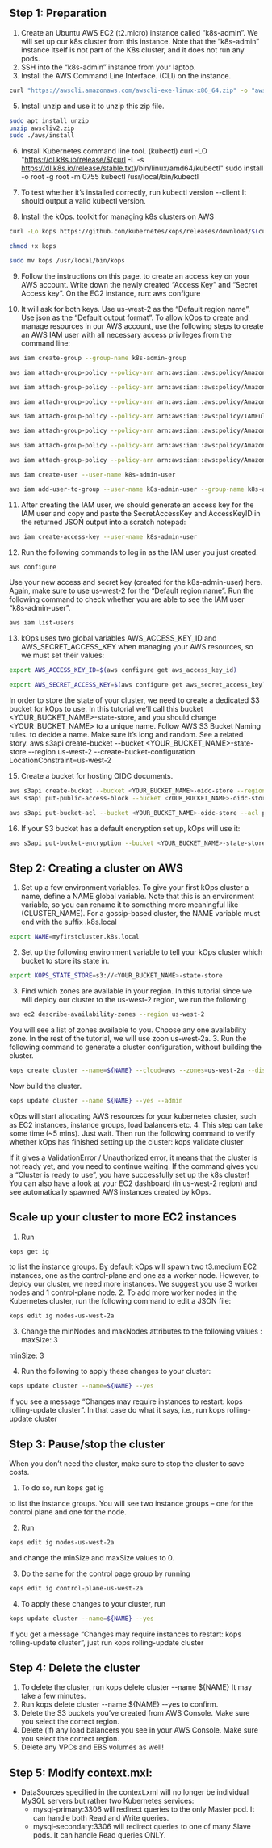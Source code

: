## Step 1: Preparation
1. Create an Ubuntu AWS EC2 (t2.micro) instance called “k8s-admin”. We will set up our k8s cluster from this instance. Note that the “k8s-admin” instance itself is not part of the K8s cluster, and it does not run any pods.
2. SSH into the “k8s-admin” instance from your laptop.
3. Install the AWS Command Line Interface. (CLI) on the instance.
```bash
curl "https://awscli.amazonaws.com/awscli-exe-linux-x86_64.zip" -o "awscliv2.zip"
```

5. Install unzip and use it to unzip this zip file.
```bash
sudo apt install unzip
unzip awscliv2.zip
sudo ./aws/install
```

6. Install Kubernetes command line tool. (kubectl)
curl -LO "https://dl.k8s.io/release/$(curl -L -s https://dl.k8s.io/release/stable.txt)/bin/linux/amd64/kubectl"
sudo install -o root -g root -m 0755 kubectl /usr/local/bin/kubectl

7. To test whether it’s installed correctly, run 
kubectl version --client 
It should output a valid kubectl version.

8. Install the kOps. toolkit for managing k8s clusters on AWS
```bash
curl -Lo kops https://github.com/kubernetes/kops/releases/download/$(curl -s https://api.github.com/repos/kubernetes/kops/releases/latest | grep tag_name | cut -d '"' -f 4)/kops-linux-amd64

chmod +x kops

sudo mv kops /usr/local/bin/kops
```

9. Follow the instructions on this page. to create an access key on your AWS account. Write down the newly created “Access Key” and “Secret Access key”. On the EC2 instance, run:
aws configure 

10. It will ask for both keys. Use us-west-2 as the “Default region name”. Use json as the “Default output format”.
To allow kOps to create and manage resources in our AWS account, use the following steps to create an AWS IAM user with all necessary access privileges from the command line:
```bash
aws iam create-group --group-name k8s-admin-group

aws iam attach-group-policy --policy-arn arn:aws:iam::aws:policy/AmazonEC2FullAccess --group-name k8s-admin-group

aws iam attach-group-policy --policy-arn arn:aws:iam::aws:policy/AmazonRoute53FullAccess --group-name k8s-admin-group

aws iam attach-group-policy --policy-arn arn:aws:iam::aws:policy/AmazonS3FullAccess --group-name k8s-admin-group

aws iam attach-group-policy --policy-arn arn:aws:iam::aws:policy/IAMFullAccess --group-name k8s-admin-group

aws iam attach-group-policy --policy-arn arn:aws:iam::aws:policy/AmazonVPCFullAccess --group-name k8s-admin-group

aws iam attach-group-policy --policy-arn arn:aws:iam::aws:policy/AmazonSQSFullAccess --group-name k8s-admin-group

aws iam attach-group-policy --policy-arn arn:aws:iam::aws:policy/AmazonEventBridgeFullAccess --group-name k8s-admin-group

aws iam create-user --user-name k8s-admin-user

aws iam add-user-to-group --user-name k8s-admin-user --group-name k8s-admin-group
```

11. After creating the IAM user, we should generate an access key for the IAM user and copy and paste the SecretAccessKey and AccessKeyID in the returned JSON output into a scratch notepad:
```bash 
aws iam create-access-key --user-name k8s-admin-user
```
12. Run the following commands to log in as the IAM user you just created. 
```bash
aws configure
```
Use your new access and secret key (created for the k8s-admin-user) here. Again, make sure to use us-west-2 for the “Default region name”.
Run the following command to check whether you are able to see the IAM user “k8s-admin-user”.
```bash
aws iam list-users
```
13. kOps uses two global variables AWS_ACCESS_KEY_ID and AWS_SECRET_ACCESS_KEY  when managing your AWS resources, so we must set their values:
```bash
export AWS_ACCESS_KEY_ID=$(aws configure get aws_access_key_id)

export AWS_SECRET_ACCESS_KEY=$(aws configure get aws_secret_access_key)
```
In order to store the state of your cluster, we need to create a dedicated S3 bucket for kOps to use. In this tutorial we’ll call this bucket <YOUR_BUCKET_NAME>-state-store, and you should change <YOUR_BUCKET_NAME> to a unique name. Follow AWS S3 Bucket Naming rules. to decide a name. Make sure it’s long and random. See a related story.
aws s3api create-bucket --bucket <YOUR_BUCKET_NAME>-state-store --region us-west-2 --create-bucket-configuration LocationConstraint=us-west-2

15. Create a bucket for hosting OIDC documents.
```bash
aws s3api create-bucket --bucket <YOUR_BUCKET_NAME>-oidc-store --region us-west-2 --object-ownership BucketOwnerPreferred --create-bucket-configuration LocationConstraint=us-west-2
aws s3api put-public-access-block --bucket <YOUR_BUCKET_NAME>-oidc-store --public-access-block-configuration BlockPublicAcls=false,IgnorePublicAcls=false,BlockPublicPolicy=false,RestrictPublicBuckets=false

aws s3api put-bucket-acl --bucket <YOUR_BUCKET_NAME>-oidc-store --acl public-read
```

16. If your S3 bucket has a default encryption set up, kOps will use it:
```bash
aws s3api put-bucket-encryption --bucket <YOUR_BUCKET_NAME>-state-store --server-side-encryption-configuration '{"Rules":[{"ApplyServerSideEncryptionByDefault":{"SSEAlgorithm":"AES256"}}]}'
```

## Step 2: Creating a cluster on AWS
1. Set up a few environment variables. To give your first kOps cluster a name, define a NAME global variable. Note that this is an environment variable, so you can rename it to something more meaningful like (CLUSTER_NAME).
For a gossip-based cluster, the NAME variable must end with the suffix .k8s.local
```bash
export NAME=myfirstcluster.k8s.local
```
2. Set up the following environment variable to tell your kOps cluster which bucket to store its state in.
```bash
export KOPS_STATE_STORE=s3://<YOUR_BUCKET_NAME>-state-store
```
3. Find which zones are available in your region. In this tutorial since we will deploy our cluster to the us-west-2 region, we run the following 
```bash
aws ec2 describe-availability-zones --region us-west-2
```
You will see a list of zones available to you. Choose any one availability zone. In the rest of the tutorial, we will use zoon us-west-2a.
3. Run the following command to generate a cluster configuration, without building the cluster. 
```bash
kops create cluster --name=${NAME} --cloud=aws --zones=us-west-2a --discovery-store=s3://<YOUR_BUCKET>-oidc-store/${NAME}/discovery
```
Now build the cluster.
```bash
kops update cluster --name ${NAME} --yes --admin
```
kOps will start allocating AWS resources for your kubernetes cluster, such as EC2 instances, instance groups, load balancers etc.
4. This step can take some time (~5 mins). Just wait.  Then run the following command to verify whether kOps has finished setting up the cluster: kops validate cluster

If it gives a ValidationError / Unauthorized error, it means that the cluster is not ready yet, and you need to continue waiting. If the command gives you a “Cluster is ready to use”, you have successfully set up the k8s cluster! You can also have a look at your EC2 dashboard (in us-west-2 region) and see automatically spawned AWS instances created by kOps.

## Scale up your cluster to more EC2 instances
1. Run 
```bash
kops get ig
``` 
to list the instance groups. By default kOps will spawn two t3.medium EC2 instances, one as the control-plane and one as a worker node. However, to deploy our cluster, we need more instances. We suggest you use 3 worker nodes and 1 control-plane node.
2. To add more worker nodes in the Kubernetes cluster, run the following command to edit a JSON file:
```bash
kops edit ig nodes-us-west-2a
```
3. Change the minNodes and maxNodes attributes to the following values :
maxSize: 3

minSize: 3

4. Run the following to apply these changes to your cluster:
```bash
kops update cluster --name=${NAME} --yes
```
If you see a message “Changes may require instances to restart: kops rolling-update cluster”. In that case do what it says, i.e., run
kops rolling-update cluster

## Step 3: Pause/stop the cluster
When you don’t need the cluster, make sure to stop the cluster to save costs.
1. To do so, run
kops get ig

to list the instance groups. You will see two instance groups – one for the control plane and one for the node. 

2. Run
```bash
kops edit ig nodes-us-west-2a
```
and change the minSize and maxSize values to 0.

3. Do the same for the control page group by running
```bash
kops edit ig control-plane-us-west-2a
```
4. To apply these changes to your cluster, run
```bash
kops update cluster --name=${NAME} --yes
```
If you get a message  “Changes may require instances to restart: kops rolling-update cluster”, just  run
kops rolling-update cluster 

## Step 4: Delete the cluster
1. To delete the cluster, run
kops delete cluster --name ${NAME}
It may take a few minutes.
2. Run
kops delete cluster --name ${NAME} --yes
to confirm.
3. Delete the S3 buckets you’ve created from AWS Console. Make sure you select the correct region.
4. Delete (if) any load balancers you see in your AWS Console. Make sure you select the correct region.
5. Delete any VPCs and EBS volumes as well!

## Step 5: Modify context.mxl:
- DataSources specified in the context.xml will no longer be individual MySQL servers but rather two Kubernetes services:
    - mysql-primary:3306 will redirect queries to the only Master pod. It can handle both Read and Write queries.
    - mysql-secondary:3306 will redirect queries to one of many Slave pods. It can handle Read queries ONLY.